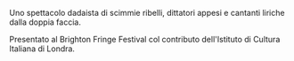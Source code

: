 Uno spettacolo dadaista di scimmie ribelli, dittatori appesi e cantanti liriche dalla doppia faccia.

Presentato al Brighton Fringe Festival col contributo dell'Istituto di Cultura Italiana di Londra.
